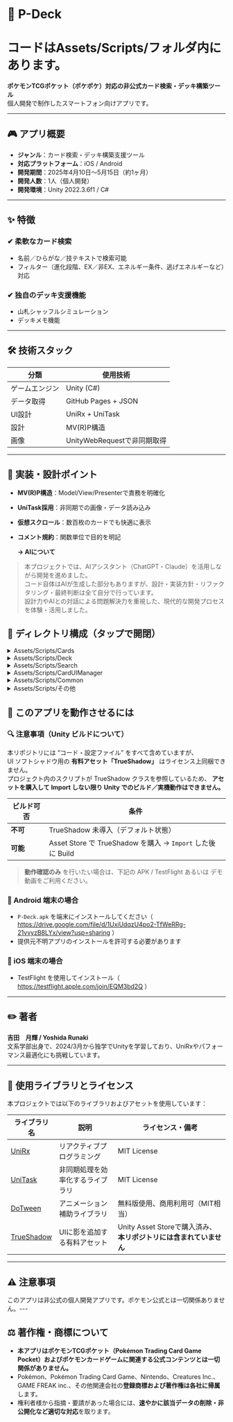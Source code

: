 # 🌟 P-Deck
# コードはAssets/Scripts/フォルダ内にあります。

**ポケモンTCGポケット（ポケポケ）対応の非公式カード検索・デッキ構築ツール**  
個人開発で制作したスマートフォン向けアプリです。

---

## 🎮 アプリ概要

- **ジャンル**：カード検索・デッキ構築支援ツール  
- **対応プラットフォーム**：iOS / Android
- **開発期間**：2025年4月10日〜5月15日（約1ヶ月）  
- **開発人数**：1人（個人開発）  
- **開発環境**：Unity 2022.3.6f1 / C#

---

## ✨ 特徴

### ✔ 柔軟なカード検索

- 名前／ひらがな／技テキストで検索可能
- フィルター（進化段階、EX／非EX、エネルギー条件、逃げエネルギーなど）対応

### ✔ 独自のデッキ支援機能

- 山札シャッフルシミュレーション
- デッキメモ機能 

---

## 🛠 技術スタック

| 分類       | 使用技術               |
|------------|------------------------|
| ゲームエンジン | Unity (C#)             |
| データ取得 | GitHub Pages + JSON    |
| UI設計     | UniRx + UniTask        |
| 設計       | MV(R)P構造             |
| 画像       | UnityWebRequestで非同期取得 |

---

## 🧠 実装・設計ポイント

- **MV(R)P構造**：Model/View/Presenterで責務を明確化
- **UniTask採用**：非同期での画像・データ読み込み
- **仮想スクロール**：数百枚のカードでも快適に表示
- **コメント規約**：関数単位で目的を明記

  **→ AIについて**  

> 本プロジェクトでは、AIアシスタント（ChatGPT・Claude）を活用しながら開発を進めました。  
> コード自体はAIが生成した部分もありますが、設計・実装方針・リファクタリング・最終判断は全て自分で行っています。  
> 設計力やAIとの対話による問題解決力を重視した、現代的な開発プロセスを体験・活用しました。


## 📂 ディレクトリ構成（タップで開閉）
<details>
<summary>Assets/Scripts/Cards</summary>

```text
Cards/
├── Model/          # データとビジネスロジック
│   ├── AllCardModel.cs
│   ├── CardDatabase.cs
│   └── CardModel.cs
├── View/           # UI表示とユーザー入力
│   ├── AllCardView.cs
│   └── CardView.cs
├── Presenter/      # ModelとViewの仲介
│   └── AllCardPresenter.cs
└── Utils/          # ユーティリティ
    └── Enum/
        ├── EnumConverter.cs
        └── Enums.cs
```
</details>

<details>
<summary>Assets/Scripts/Deck</summary>

```text
Deck/
├── Model/          # データとビジネスロジック
│   └── DeckModel.cs
├── View/           # UI表示とユーザー入力
│   ├── DeckView.cs
│   ├── DeckViewButton.cs
│   └── SetEnergyPanel.cs
├── Presenter/      # ModelとViewの仲介
│   └── DeckPresenter.cs
├── Manager/        # 管理クラス
│   ├── DeckImageLoader.cs
│   └── DeckManager.cs
└── UI/             # UI専用コンポーネント
    ├── DeckListItem.cs
    ├── DeckListPanel.cs
    └── SampleDeck/
        └── SampleDeckPanel.cs
```
</details>

<details>
<summary>Assets/Scripts/Search</summary>

```text
Search/
├── Model/          # データとビジネスロジック
│   └── SearchModel.cs
├── View/           # UI表示とユーザー入力
│   └── SearchView.cs
├── Presenter/      # ModelとViewの仲介
│   └── SearchPresenter.cs
└── Utils/          # ユーティリティ
    ├── SearchNavigator.cs
    └── Filters/
        ├── Interface/
        │   └── IFilterArea.cs
        ├── CardFilters/
        │   ├── SetCardPackArea.cs
        │   ├── SetCardTypeArea.cs
        │   ├── SetEvolutionStageArea.cs
        │   └── SetTypeArea.cs
        └── NumericFilters/
            ├── SetHPArea.cs
            ├── SetMaxDamageArea.cs
            ├── SetMaxEnergyArea.cs
            └── SetRetreatCostArea.cs
```
</details>

<details>
<summary>Assets/Scripts/CardUIManager</summary>

```text
CardUIManager/
├── Manager/        # 管理クラス
│   └── CardUIManager.cs
├── Presenter/      # ModelとViewの仲介
│   └── CardUIInitializer.cs
├── UI/             # UI専用コンポーネント
│   └── SimpleVirtualScroll.cs
└── Utils/          # ユーティリティ
    ├── CardDataLoader.cs
    └── LazyLoadManager.cs
```
</details>

<details>
<summary>Assets/Scripts/Common</summary>

```text
Common/
├── FeedBack/
│   └── FeedbackContainer.cs
├── Review/
│   └── ReviewManager.cs
└── UI/
    └── TogglePanel.cs
```
</details>

<details>
<summary>Assets/Scripts/その他</summary>

```text
Debug/
└── CacheClearButton.cs

Editor/
└── SampleDeckCreatorWindow.cs

ImageCache/
├── ImageCacheManager.cs
└── ImageDiskCache.cs
```
</details>

## 🚀 このアプリを動作させるには
### 🔍 注意事項（Unity ビルドについて）

本リポジトリには “コード・設定ファイル” をすべて含めていますが、  
UI ソフトシャドウ用の **有料アセット「TrueShadow」** はライセンス上同梱できません。  
プロジェクト内のスクリプトが TrueShadow クラスを参照しているため、 **アセットを購入して Import しない限り Unity でのビルド／実機動作はできません。**

| ビルド可否 | 条件 |
|------------|------|
| **不可** | TrueShadow 未導入（デフォルト状態） |
| **可能** | Asset Store で TrueShadow を購入 → `Import` した後に Build |

> **動作確認のみ** を行いたい場合は、下記の APK / TestFlight あるいは デモ動画をご利用ください。
### 🔸 Android 端末の場合

- `P-Deck.apk` を端末にインストールしてください（ https://drive.google.com/file/d/1UxiUdqzU4po2-TfWeRRg-21vvyzB8LYx/view?usp=sharing ）
- 提供元不明アプリのインストールを許可する必要があります

### 🔸 iOS 端末の場合

- TestFlight を使用してインストール（ https://testflight.apple.com/join/EQM3bd2Q ）

---

## ✏️ 著者

**吉田　月輝 / Yoshida Runaki**  
文系学部出身で、2024/3月から独学でUnityを学習しており、UniRxやパフォーマンス最適化にも挑戦しています。  

---

## 📄 使用ライブラリとライセンス

本プロジェクトでは以下のライブラリおよびアセットを使用しています：

| ライブラリ名 | 説明 | ライセンス・備考 |
|--------------|------|------------------|
| [UniRx](https://github.com/neuecc/UniRx) | リアクティブプログラミング | MIT License |
| [UniTask](https://github.com/Cysharp/UniTask) | 非同期処理を効率化するライブラリ | MIT License |
| [DoTween](http://dotween.demigiant.com/) | アニメーション補助ライブラリ | 無料版使用、商用利用可（MIT相当） |
| [TrueShadow](https://assetstore.unity.com/packages/tools/gui/true-shadow-ui-soft-shadow-and-glow-205220) | UIに影を追加する有料アセット | Unity Asset Storeで購入済み、**本リポジトリには含まれていません** |


---

## ⚠ 注意事項

このアプリは非公式の個人開発アプリです。ポケモン公式とは一切関係ありません。---

## ⚖️ 著作権・商標について

- **本アプリはポケモンTCGポケット（Pokémon Trading Card Game Pocket）およびポケモンカードゲームに関連する公式コンテンツとは⼀切関係がありません。**  
- Pokémon、Pokémon Trading Card Game、Nintendo、Creatures Inc.、GAME FREAK inc.、その他関連会社の**登録商標および著作権は各社に帰属**します。  
- 権利者様から指摘・要請があった場合には、**速やかに該当データの削除・⾮公開化など適切な対応**を取ります。

